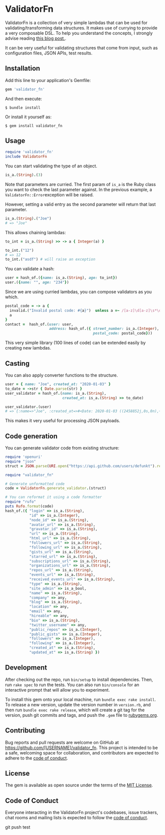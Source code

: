 # ValidatorFn

ValidatorFn is a collection of very simple lambdas that can be used for validating/transforming
data structures. It makes use of currying to provide a very composable
DSL. To help you understand the concepts, I strongly advise reading [this blog post.](http://blog.martinosis.com/blog/simple-functional-strong-params-in-ruby/).

It can be very useful for validating structures that come from input, such as configuration files, JSON APIs, test results.

## Installation

Add this line to your application's Gemfile:

```ruby
gem 'validator_fn'
```

And then execute:

    $ bundle install

Or install it yourself as:

    $ gem install validator_fn

## Usage

```ruby
require 'validator_fn'
include ValidatorFn
```

You can start validating the type of an object.

```ruby
is_a.(String).(3)
```

Note that parameters are curried. The first param of `is_a` is the Ruby class you want to check the last parameter against.
In the previous example, a `ValidatorFn::Error`exception will be raised.

However, setting a valid entry as the second parameter will return that last parameter.

```ruby
is_a.(String).("Joe")
# => "Joe"
```

This allows chaining lambdas:

```ruby
to_int = is_a.(String) >> -> a { Integer(a) }

to_int.("12")
# => 12
to_int.("asdf") # will raise an exception
```

You can validate a hash:

```ruby
user = hash_of.({name: is_a.(String), age: to_int})
user.({name: "", age: "234"})
```

Since we are using curried lambdas, you can compose validators as you which.

```ruby
postal_code = -> a {
  invalid.("Invalid postal code: #{a}")  unless a =~ /[a-z]\d[a-z]\s*\d[a-z]\d/i
  a
}
contact =  hash_of.(user: user,
                    address: hash_of.({ street_number: is_a.(Integer),
                                        postal_code: postal_code}))
```

This very simple library (100 lines of code) can be extended easily by creating new lambdas.

## Casting

You can also apply converter functions to the structure.

```ruby
user = { name: "Joe", created_at: "2020-01-03" }
to_date = ->str { Date.parse(str) }
user_validator = hash_of.(name: is_a.(String),
                          created_at: is_a.(String) >> to_date)

user_validator.(user)
# => {:name=>"Joe", :created_at=>#<Date: 2020-01-03 ((2458852j,0s,0n),+0s,2299161j)>}
```

This makes it very useful for processing JSON payloads.

## Code generation

You can generate validator code from existing structure:

```ruby
require 'openuri'
require "json"
struct = JSON.parse(URI.open("https://api.github.com/users/defunkt").read)

require "validator_fn"

# Generate unformatted code
code = ValidatorFn.generate_validator.(struct)

# You can reformat it using a code formatter
require "rufo"
puts Rufo.format(code)
hash_of.({ "login" => is_a.(String),
           "id" => is_a.(Integer),
           "node_id" => is_a.(String),
           "avatar_url" => is_a.(String),
           "gravatar_id" => is_a.(String),
           "url" => is_a.(String),
           "html_url" => is_a.(String),
           "followers_url" => is_a.(String),
           "following_url" => is_a.(String),
           "gists_url" => is_a.(String),
           "starred_url" => is_a.(String),
           "subscriptions_url" => is_a.(String),
           "organizations_url" => is_a.(String),
           "repos_url" => is_a.(String),
           "events_url" => is_a.(String),
           "received_events_url" => is_a.(String),
           "type" => is_a.(String),
           "site_admin" => is_a_bool,
           "name" => is_a.(String),
           "company" => any,
           "blog" => is_a.(String),
           "location" => any,
           "email" => any,
           "hireable" => any,
           "bio" => is_a.(String),
           "twitter_username" => any,
           "public_repos" => is_a.(Integer),
           "public_gists" => is_a.(Integer),
           "followers" => is_a.(Integer),
           "following" => is_a.(Integer),
           "created_at" => is_a.(String),
           "updated_at" => is_a.(String) })
```

## Development

After checking out the repo, run `bin/setup` to install dependencies. Then, run `rake spec` to run the tests. You can also run `bin/console` for an interactive prompt that will allow you to experiment.

To install this gem onto your local machine, run `bundle exec rake install`. To release a new version, update the version number in `version.rb`, and then run `bundle exec rake release`, which will create a git tag for the version, push git commits and tags, and push the `.gem` file to [rubygems.org](https://rubygems.org).

## Contributing

Bug reports and pull requests are welcome on GitHub at https://github.com/[USERNAME]/validator_fn. This project is intended to be a safe, welcoming space for collaboration, and contributors are expected to adhere to the [code of conduct](https://github.com/[USERNAME]/validator_fn/blob/master/CODE_OF_CONDUCT.md).

## License

The gem is available as open source under the terms of the [MIT License](https://opensource.org/licenses/MIT).

## Code of Conduct

Everyone interacting in the ValidatorFn project's codebases, issue trackers, chat rooms and mailing lists is expected to follow the [code of conduct](https://github.com/[USERNAME]/validator_fn/blob/master/CODE_OF_CONDUCT.md).

git push test
